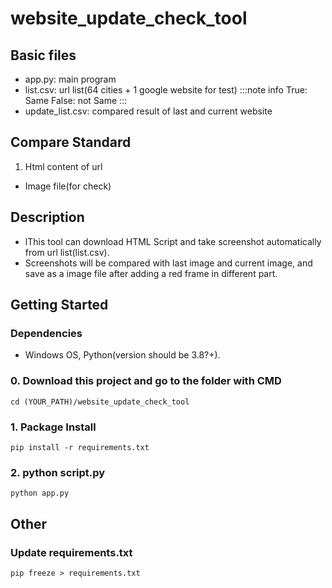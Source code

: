 # website_update_check_tool
## Basic files
* app.py: main program
* list.csv: url list(64 cities + 1 google website for test)
:::note info
True: Same
False: not Same
:::
* update_list.csv: compared result of last and current website

## Compare Standard
1. Html content of url
* Image file(for check)

## Description
* lThis tool can download HTML Script and take screenshot automatically from url list(list.csv).
* Screenshots will be compared with last image and current image, and save as a image file after adding a red frame in different part.

## Getting Started
### Dependencies
* Windows OS, Python(version should be 3.8?+).

### 0. Download this project and go to the folder with CMD
```
cd (YOUR_PATH)/website_update_check_tool
```

### 1. Package Install
```
pip install -r requirements.txt
```

### 2. python script.py
```
python app.py
```

## Other
### Update requirements.txt
```
pip freeze > requirements.txt
```
